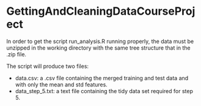 GettingAndCleaningDataCourseProject
===================================

In order to get the script run_analysis.R running properly, the data must be unzipped in the working directory with the same tree structure that in the .zip file.

The script will produce two files:
* data.csv: a .csv file containing the merged training and test data and with only the mean and std features.
* data\_step\_5.txt: a text file containing the tidy data set required for step 5.